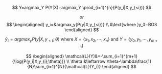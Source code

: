 $$
Y=argmax_Y P(Y|X)=argmax_Y \prod_{i=1}^{n}{P(y_i|X,y_{<i})}
$$

$$
or
$$
$$
\begin{aligned}
y_i=&argmax_y{P(y|X,y_{<i})} \\
&\text{where }y_0=BOS
\end{aligned}
$$

$$
\hat{y}_t=argmax_y{P(y|X,y_{<t};\theta)\text{ where }X=\{x_1,x_2,\cdots,x_n\}\text{ and }Y=\{y_0,y_1,\cdots,y_{m+1}\}}
$$

$$
\begin{aligned}
\mathcal{L}(Y)&=-\sum_{i=1}^{m+1}{\log{P(y_i|X,y_{i};\theta)}} \\
\theta &\leftarrow \theta-\lambda\frac{1}{N}\sum_{i=1}^{N}{\mathcal{L}(Y_i)}
\end{aligned}
$$